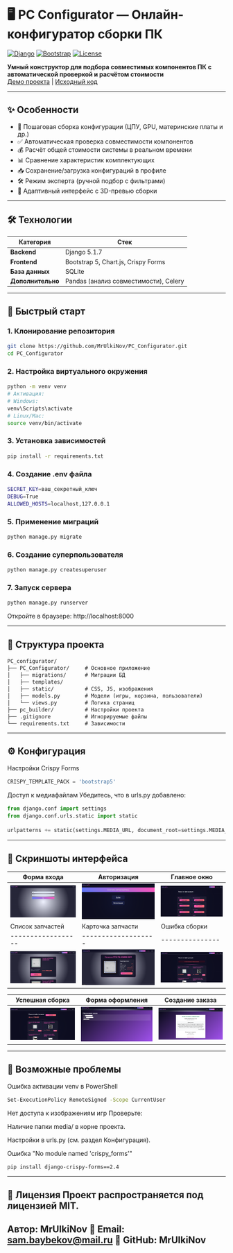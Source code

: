 # 🖥️ PC Configurator — Онлайн-конфигуратор сборки ПК

[![Django](https://img.shields.io/badge/Django-5.1.7-44B78B?logo=django)](https://www.djangoproject.com/)
[![Bootstrap](https://img.shields.io/badge/Bootstrap-5-7952B3?logo=bootstrap)](https://getbootstrap.com/)
[![License](https://img.shields.io/badge/License-MIT-blue)](LICENSE)

**Умный конструктор для подбора совместимых компонентов ПК с автоматической проверкой и расчётом стоимости**  
[Демо проекта](https://github.com/MrUlkiNov/PC_Configurator.git) | [Исходный код](https://github.com/MrUlkiNov/PC_Configurator.git)

---

## ✨ Особенности
- 🧩 Пошаговая сборка конфигурации (ЦПУ, GPU, материнские платы и др.)
- ✅ Автоматическая проверка совместимости компонентов
- 💰 Расчёт общей стоимости системы в реальном времени
- 📊 Сравнение характеристик комплектующих
- 📥 Сохранение/загрузка конфигураций в профиле
- 🛠️ Режим эксперта (ручной подбор с фильтрами)
- 📱 Адаптивный интерфейс с 3D-превью сборки

---

## 🛠 Технологии
| Категория       | Стек                          |
|-----------------|-------------------------------|
| **Backend**     | Django 5.1.7                  |
| **Frontend**    | Bootstrap 5, Chart.js, Crispy Forms |
| **База данных** | SQLite |
| **Дополнительно**| Pandas (анализ совместимости), Celery |

---

## 🚀 Быстрый старт

### 1. Клонирование репозитория
```bash
git clone https://github.com/MrUlkiNov/PC_Configurator.git
cd PC_Configurator
```
### 2. Настройка виртуального окружения
```bash
python -m venv venv
# Активация:
# Windows:
venv\Scripts\activate
# Linux/Mac:
source venv/bin/activate
```
### 3. Установка зависимостей
```bash
pip install -r requirements.txt
```

### 4. Создание .env файла
```bash
SECRET_KEY=ваш_секретный_ключ
DEBUG=True
ALLOWED_HOSTS=localhost,127.0.0.1
```
### 5. Применение миграций
```bash
python manage.py migrate
```
### 6. Создание суперпользователя
```bash
python manage.py createsuperuser
```

### 7. Запуск сервера
```bash
python manage.py runserver
```
Откройте в браузере: http://localhost:8000

---
## 📂 Структура проекта

```
PC_configurator/
├── PC_Configurator/     # Основное приложение
│   ├── migrations/      # Миграции БД
│   ├── templates/        
│   ├── static/          # CSS, JS, изображения
│   ├── models.py        # Модели (игры, корзина, пользователи)
│   └── views.py         # Логика страниц
├── pc_builder/          # Настройки проекта
├── .gitignore           # Игнорируемые файлы
└── requirements.txt     # Зависимости
```
---
## ⚙️ Конфигурация
Настройки Crispy Forms
```python
CRISPY_TEMPLATE_PACK = 'bootstrap5'
```
Доступ к медиафайлам
Убедитесь, что в urls.py добавлено:
```python
from django.conf import settings
from django.conf.urls.static import static

urlpatterns += static(settings.MEDIA_URL, document_root=settings.MEDIA_ROOT)
```

---

## 📸 Скриншоты интерфейса
| Форма входа | Авторизация | Главное окно | 
|-------------|-------------|--------------|
| <img src="screenshots/Вход.png" width="400"> | <img src="screenshots/Авторизация.png" width="400"> | <img src="screenshots/Главная.png" width="400"> |
| Список запчастей | Карточка запчасти | Ошибка сборки |
|------------------|-------------------|---------------|
| <img src="screenshots/Список .png" width="400"> | <img src="screenshots/Карточка.png" width="400"> | <img src="screenshots/Ошибка.png" width="400"> |

| Успешная сборка | Форма оформления | Создание заказа |
|-----------------|------------------|-----------------|
| <img src="screenshots/Успех.png" width="400"> | <img src="screenshots/Заказ.png" width="400"> | <img src="screenshots/Оформление.png" width="400"> |

---

## 🔧 Возможные проблемы
Ошибка активации venv в PowerShell
```bash
Set-ExecutionPolicy RemoteSigned -Scope CurrentUser
```

Нет доступа к изображениям игр
Проверьте:

Наличие папки media/ в корне проекта.

Настройки в urls.py (см. раздел Конфигурация).

Ошибка "No module named 'crispy_forms'"
```bash
pip install django-crispy-forms==2.4
```
---

📄 Лицензия
Проект распространяется под лицензией MIT.
---
Автор: MrUlkiNov
📧 Email: sam.baybekov@mail.ru
🔗 GitHub: MrUlkiNov
---
